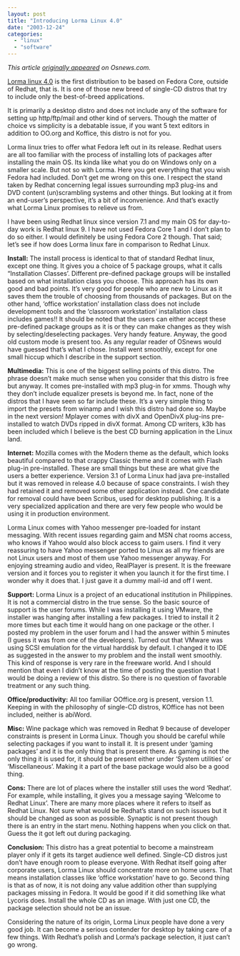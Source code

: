 ```yaml
---
layout: post
title: "Introducing Lorma Linux 4.0"
date: "2003-12-24"
categories: 
  - "linux"
  - "software"
---
```


_This article [originally appeared](http://www.osnews.com/story.php?news_id=5499) on Osnews.com._

[Lorma linux 4.0](http://linux.lorma.edu) is the first distribution to be based on Fedora Core, outside of Redhat, that is. It is one of those new breed of single-CD distros that try to include only the best-of-breed applications.

It is primarily a desktop distro and does not include any of the software for setting up http/ftp/mail and other kind of servers. Though the matter of choice vs simplicity is a debatable issue, if you want 5 text editors in addition to OO.org and Koffice, this distro is not for you.

Lorma linux tries to offer what Fedora left out in its release. Redhat users are all too familiar with the process of installing lots of packages after installing the main OS. Its kinda like what you do on Windows only on a smaller scale. But not so with Lorma. Here you get everything that you wish Fedora had included. Don’t get me wrong on this one. I respect the stand taken by Redhat concerning legal issues surrounding mp3 plug-ins and DVD content (un)scrambling systems and other things. But looking at it from an end-user’s perspective, it’s a bit of inconvenience. And that’s exactly what Lorma Linux promises to relieve us from.

I have been using Redhat linux since version 7.1 and my main OS for day-to-day work is Redhat linux 9. I have not used Fedora Core 1 and I don’t plan to do so either. I would definitely be using Fedora Core 2 though. That said; let’s see if how does Lorma linux fare in comparison to Redhat Linux.

**Install:** The install process is identical to that of standard Redhat linux, except one thing. It gives you a choice of 5 package groups, what it calls “Installation Classes’. Different pre-defined package groups will be installed based on what installation class you choose. This approach has its own good and bad points. It’s very good for people who are new to Linux as it saves them the trouble of choosing from thousands of packages. But on the other hand, ‘office workstation’ installation class does not include development tools and the ‘classroom workstation’ installation class includes games!! It should be noted that the users can either accept these pre-defined package groups as it is or they can make changes as they wish by selecting/deselecting packages. Very handy feature. Anyway, the good old custom mode is present too. As any regular reader of OSnews would have guessed that’s what I chose. Install went smoothly, except for one small hiccup which I describe in the support section.

**Multimedia:** This is one of the biggest selling points of this distro. The phrase doesn’t make much sense when you consider that this distro is free but anyway. It comes pre-installed with mp3 plug-in for xmms. Though why they don’t include equalizer presets is beyond me. In fact, none of the distros that I have seen so far include these. It’s a very simple thing to import the presets from winamp and I wish this distro had done so. Maybe in the next version! Mplayer comes with divX and OpenDivX plug-ins pre-installed to watch DVDs ripped in divX format. Among CD writers, k3b has been included which I believe is the best CD burning application in the Linux land.

**Internet:** Mozilla comes with the Modern theme as the default, which looks beautiful compared to that crappy Classic theme and it comes with Flash plug-in pre-installed. These are small things but these are what give the users a better experience. Version 3.1 of Lorma Linux had java pre-installed but it was removed in release 4.0 because of space constraints. I wish they had retained it and removed some other application instead. One candidate for removal could have been Scribus, used for desktop publishing. It is a very specialized application and there are very few people who would be using it in production environment.

Lorma Linux comes with Yahoo messenger pre-loaded for instant messaging. With recent issues regarding gaim and MSN chat rooms access, who knows if Yahoo would also block access to gaim users. I find it very reassuring to have Yahoo messenger ported to Linux as all my friends are not Linux users and most of them use Yahoo messenger anyway. For enjoying streaming audio and video, RealPlayer is present. It is the freeware version and it forces you to register it when you launch it for the first time. I wonder why it does that. I just gave it a dummy mail-id and off I went.

**Support:** Lorma Linux is a project of an educational institution in Philippines. It is not a commercial distro in the true sense. So the basic source of support is the user forums. While I was installing it using VMware, the installer was hanging after installing a few packages. I tried to install it 2 more times but each time it would hang on one package or the other. I posted my problem in the user forum and I had the answer within 5 minutes (I guess it was from one of the developers). Turned out that VMware was using SCSI emulation for the virtual harddisk by default. I changed it to IDE as suggested in the answer to my problem and the install went smoothly. This kind of response is very rare in the freeware world. And I should mention that even I didn’t know at the time of posting the question that I would be doing a review of this distro. So there is no question of favorable treatment or any such thing.

**Office/productivity:** All too familiar OOffice.org is present, version 1.1. Keeping in with the philosophy of single-CD distros, KOffice has not been included, neither is abiWord.

**Misc:** Wine package which was removed in Redhat 9 because of developer constraints is present in Lorma Linux. Though you should be careful while selecting packages if you want to install it. It is present under ‘gaming packages’ and it is the only thing that is present there. As gaming is not the only thing it is used for, it should be present either under ‘System utilities’ or ‘Miscellaneous’. Making it a part of the base package would also be a good thing.

**Cons:** There are lot of places where the installer still uses the word ‘Redhat’. For example, while installing, it gives you a message saying ‘Welcome to Redhat Linux’. There are many more places where it refers to itself as Redhat Linux. Not sure what would be Redhat’s stand on such issues but it should be changed as soon as possible. Synaptic is not present though there is an entry in the start menu. Nothing happens when you click on that. Guess the it got left out during packaging.

**Conclusion:** This distro has a great potential to become a mainstream player only if it gets its target audience well defined. Single-CD distros just don’t have enough room to please everyone. With Redhat itself going after corporate users, Lorma Linux should concentrate more on home users. That means installation classes like ‘office workstation’ have to go. Second thing is that as of now, it is not doing any value addition other than supplying packages missing in Fedora. It would be good if it did something like what Lycoris does. Install the whole CD as an image. With just one CD, the package selection should not be an issue.

Considering the nature of its origin, Lorma Linux people have done a very good job. It can become a serious contender for desktop by taking care of a few things. With Redhat’s polish and Lorma’s package selection, it just can’t go wrong.
